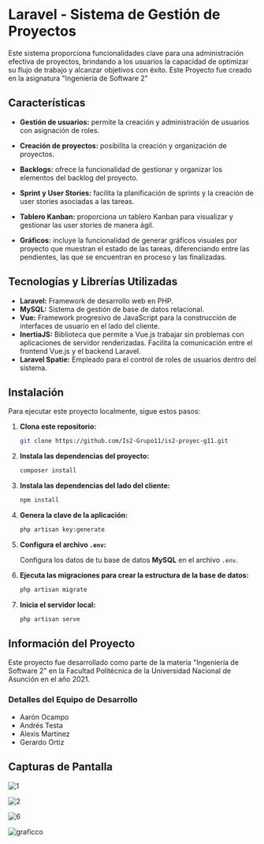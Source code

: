 # Laravel - Sistema de Gestión de Proyectos

Este sistema proporciona funcionalidades clave para una administración efectiva de proyectos, brindando a los usuarios la capacidad de optimizar su flujo de trabajo y alcanzar objetivos con éxito.
Este Proyecto fue creado en la asignatura "Ingeniería de Software 2"


## Características

- **Gestión de usuarios:** permite la creación y administración de usuarios con asignación de roles.

- **Creación de proyectos:** posibilita la creación y organización de proyectos.

- **Backlogs:** ofrece la funcionalidad de gestionar y organizar los elementos del backlog del proyecto.

- **Sprint y User Stories:** facilita la planificación de sprints y la creación de user stories asociadas a las tareas.

- **Tablero Kanban:** proporciona un tablero Kanban para visualizar y gestionar las user stories de manera ágil.

- **Gráficos:** incluye la funcionalidad de generar gráficos visuales por proyecto que muestran el estado de las tareas, diferenciando entre las pendientes, las que se encuentran en proceso y las finalizadas.


##  Tecnologías y Librerías  Utilizadas 

- **Laravel:** Framework de desarrollo web en PHP.
- **MySQL:** Sistema de gestión de base de datos relacional.
- **Vue:** Framework progresivo de JavaScript para la construcción de interfaces de usuario en el lado del cliente.
- **InertiaJS:** Biblioteca que permite a Vue.js trabajar sin problemas con aplicaciones de servidor renderizadas. Facilita la comunicación entre el frontend Vue.js y el backend Laravel.
- **Laravel Spatie:** Empleado para el control de roles de usuarios dentro del sistema.

## Instalación

Para ejecutar este proyecto localmente, sigue estos pasos:

1. **Clona este repositorio:**
    ```bash
    git clone https://github.com/Is2-Grupo11/is2-proyec-g11.git
    ```

2. **Instala las dependencias del proyecto:**
    ```bash
    composer install
    ```

3. **Instala las dependencias del lado del cliente:**
    ```bash
    npm install
    ```

4. **Genera la clave de la aplicación:**
    ```bash
    php artisan key:generate
    ```

5. **Configura el archivo `.env`:**

   Configura los datos de tu base de datos **MySQL** en el archivo `.env`.

6. **Ejecuta las migraciones para crear la estructura de la base de datos:**
    ```bash
    php artisan migrate
    ```

7. **Inicia el servidor local:**
    ```bash
    php artisan serve
    ```

## Información del Proyecto

Este proyecto fue desarrollado como parte de la materia "Ingeniería de Software 2" en la Facultad Politécnica de la Universidad Nacional de Asunción en el año 2021.

### Detalles del Equipo de Desarrollo

- Aarón Ocampo
- Andrés Testa
- Alexis Martinez
- Gerardo Ortiz

## Capturas de Pantalla

![1](https://github.com/Is2-Grupo11/is2-proyec-g11/assets/111013326/b9fcf672-3024-4c0f-b6c4-ae946ef90fed)

![2](https://github.com/Is2-Grupo11/is2-proyec-g11/assets/111013326/453c5778-9ad3-4399-8887-4289ffffa92d)

![6](https://github.com/Is2-Grupo11/is2-proyec-g11/assets/111013326/2f787cba-701b-4389-aed6-75396e68fc17)

![graficco](https://github.com/Is2-Grupo11/is2-proyec-g11/assets/111013326/208a3b27-c8c7-4db0-b881-8fadfa0b6586)
